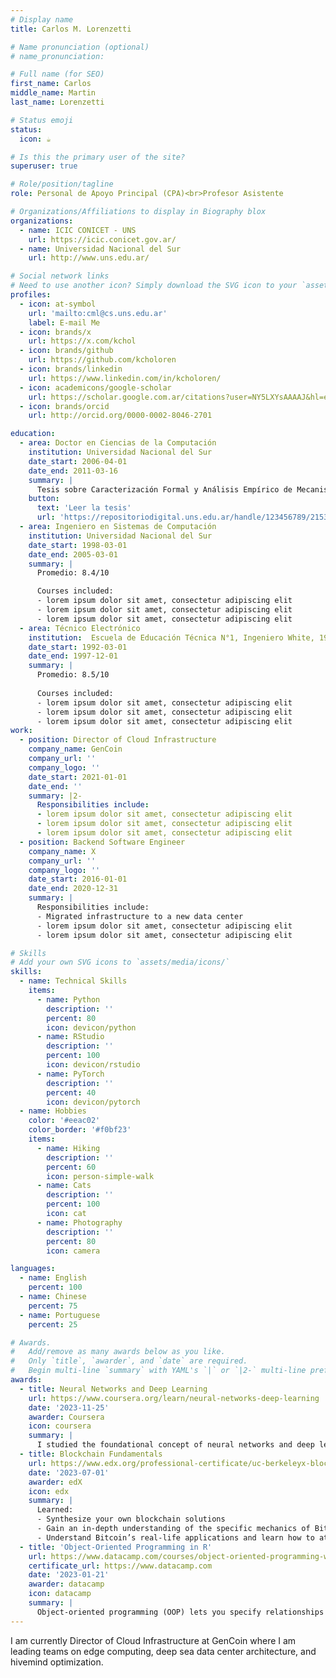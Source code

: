 ```yaml
---
# Display name
title: Carlos M. Lorenzetti

# Name pronunciation (optional)
# name_pronunciation: 

# Full name (for SEO)
first_name: Carlos
middle_name: Martin
last_name: Lorenzetti

# Status emoji
status:
  icon: ☕️

# Is this the primary user of the site?
superuser: true

# Role/position/tagline
role: Personal de Apoyo Principal (CPA)<br>Profesor Asistente

# Organizations/Affiliations to display in Biography blox
organizations:
  - name: ICIC CONICET - UNS
    url: https://icic.conicet.gov.ar/
  - name: Universidad Nacional del Sur
    url: http://www.uns.edu.ar/

# Social network links
# Need to use another icon? Simply download the SVG icon to your `assets/media/icons/` folder.
profiles:
  - icon: at-symbol
    url: 'mailto:cml@cs.uns.edu.ar'
    label: E-mail Me
  - icon: brands/x
    url: https://x.com/kchol
  - icon: brands/github
    url: https://github.com/kcholoren
  - icon: brands/linkedin
    url: https://www.linkedin.com/in/kcholoren/
  - icon: academicons/google-scholar
    url: https://scholar.google.com.ar/citations?user=NY5LXYsAAAAJ&hl=en
  - icon: brands/orcid
    url: http://orcid.org/0000-0002-8046-2701

education:
  - area: Doctor en Ciencias de la Computación
    institution: Universidad Nacional del Sur
    date_start: 2006-04-01
    date_end: 2011-03-16
    summary: |
      Tesis sobre Caracterización Formal y Análisis Empírico de Mecanismos Incrementales de Búsqueda basados en Contexto. Supervisada por [Dra Ana G. Maguitman](http://cs.uns.edu.ar/~agm/). Con artículos presentados en conferencias nacionales e internacionales y 3 revistas indexadas.
    button:
      text: 'Leer la tesis'
      url: 'https://repositoriodigital.uns.edu.ar/handle/123456789/2153'
  - area: Ingeniero en Sistemas de Computación
    institution: Universidad Nacional del Sur
    date_start: 1998-03-01
    date_end: 2005-03-01
    summary: |
      Promedio: 8.4/10

      Courses included:
      - lorem ipsum dolor sit amet, consectetur adipiscing elit
      - lorem ipsum dolor sit amet, consectetur adipiscing elit
      - lorem ipsum dolor sit amet, consectetur adipiscing elit
  - area: Técnico Electrónico
    institution:  Escuela de Educación Técnica N°1, Ingeniero White, 1997
    date_start: 1992-03-01
    date_end: 1997-12-01
    summary: |
      Promedio: 8.5/10
      
      Courses included:
      - lorem ipsum dolor sit amet, consectetur adipiscing elit
      - lorem ipsum dolor sit amet, consectetur adipiscing elit
      - lorem ipsum dolor sit amet, consectetur adipiscing elit
work:
  - position: Director of Cloud Infrastructure
    company_name: GenCoin
    company_url: ''
    company_logo: ''
    date_start: 2021-01-01
    date_end: ''
    summary: |2-
      Responsibilities include:
      - lorem ipsum dolor sit amet, consectetur adipiscing elit
      - lorem ipsum dolor sit amet, consectetur adipiscing elit
      - lorem ipsum dolor sit amet, consectetur adipiscing elit
  - position: Backend Software Engineer
    company_name: X
    company_url: ''
    company_logo: ''
    date_start: 2016-01-01
    date_end: 2020-12-31
    summary: |
      Responsibilities include:
      - Migrated infrastructure to a new data center
      - lorem ipsum dolor sit amet, consectetur adipiscing elit
      - lorem ipsum dolor sit amet, consectetur adipiscing elit

# Skills
# Add your own SVG icons to `assets/media/icons/`
skills:
  - name: Technical Skills
    items:
      - name: Python
        description: ''
        percent: 80
        icon: devicon/python
      - name: RStudio
        description: ''
        percent: 100
        icon: devicon/rstudio
      - name: PyTorch
        description: ''
        percent: 40
        icon: devicon/pytorch
  - name: Hobbies
    color: '#eeac02'
    color_border: '#f0bf23'
    items:
      - name: Hiking
        description: ''
        percent: 60
        icon: person-simple-walk
      - name: Cats
        description: ''
        percent: 100
        icon: cat
      - name: Photography
        description: ''
        percent: 80
        icon: camera

languages:
  - name: English
    percent: 100
  - name: Chinese
    percent: 75
  - name: Portuguese
    percent: 25

# Awards.
#   Add/remove as many awards below as you like.
#   Only `title`, `awarder`, and `date` are required.
#   Begin multi-line `summary` with YAML's `|` or `|2-` multi-line prefix and indent 2 spaces below.
awards:
  - title: Neural Networks and Deep Learning
    url: https://www.coursera.org/learn/neural-networks-deep-learning
    date: '2023-11-25'
    awarder: Coursera
    icon: coursera
    summary: |
      I studied the foundational concept of neural networks and deep learning. By the end, I was familiar with the significant technological trends driving the rise of deep learning; build, train, and apply fully connected deep neural networks; implement efficient (vectorized) neural networks; identify key parameters in a neural network’s architecture; and apply deep learning to your own applications.
  - title: Blockchain Fundamentals
    url: https://www.edx.org/professional-certificate/uc-berkeleyx-blockchain-fundamentals
    date: '2023-07-01'
    awarder: edX
    icon: edx
    summary: |
      Learned:
      - Synthesize your own blockchain solutions
      - Gain an in-depth understanding of the specific mechanics of Bitcoin
      - Understand Bitcoin’s real-life applications and learn how to attack and destroy Bitcoin, Ethereum, smart contracts and Dapps, and alternatives to Bitcoin’s Proof-of-Work consensus algorithm
  - title: 'Object-Oriented Programming in R'
    url: https://www.datacamp.com/courses/object-oriented-programming-with-s3-and-r6-in-r
    certificate_url: https://www.datacamp.com
    date: '2023-01-21'
    awarder: datacamp
    icon: datacamp
    summary: |
      Object-oriented programming (OOP) lets you specify relationships between functions and the objects that they can act on, helping you manage complexity in your code. This is an intermediate level course, providing an introduction to OOP, using the S3 and R6 systems. S3 is a great day-to-day R programming tool that simplifies some of the functions that you write. R6 is especially useful for industry-specific analyses, working with web APIs, and building GUIs.
---
```


I am currently Director of Cloud Infrastructure at GenCoin where I am leading teams on edge computing, deep sea data center architecture, and hivemind optimization.
